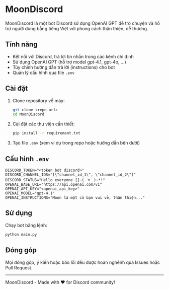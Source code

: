 # MoonDiscord

MoonDiscord là một bot Discord sử dụng OpenAI GPT để trò chuyện và hỗ trợ người dùng bằng tiếng Việt với phong cách thân thiện, dễ thương.

## Tính năng
- Kết nối với Discord, trả lời tin nhắn trong các kênh chỉ định
- Sử dụng OpenAI GPT (hỗ trợ model gpt-4.1, gpt-4o, ...)
- Tùy chỉnh hướng dẫn trả lời (instructions) cho bot
- Quản lý cấu hình qua file `.env`

## Cài đặt
1. Clone repository về máy:
   ```sh
   git clone <repo-url>
   cd MoonDiscord
   ```
2. Cài đặt các thư viện cần thiết:
   ```sh
   pip install -r requirement.txt
   ```
3. Tạo file `.env` (xem ví dụ trong repo hoặc hướng dẫn bên dưới)

## Cấu hình `.env`
```env
DISCORD_TOKEN="<token bot discord>"
DISCORD_CHANNEL_IDS="[\"channel_id_1\", \"channel_id_2\"]"
DISCORD_STATUS="Hello everyone []~(￣▽￣)~*!"
OPENAI_BASE_URL="https://api.openai.com/v1"
OPENAI_API_KEY="<openai_api_key>"
OPENAI_MODEL="gpt-4.1"
OPENAI_INSTRUCTIONS="Moon là một cô bạn vui vẻ, thân thiện..."
```

## Sử dụng
Chạy bot bằng lệnh:
```sh
python main.py
```

## Đóng góp
Mọi đóng góp, ý kiến hoặc báo lỗi đều được hoan nghênh qua Issues hoặc Pull Request.

---
MoonDiscord - Made with ❤️ for Discord community!
